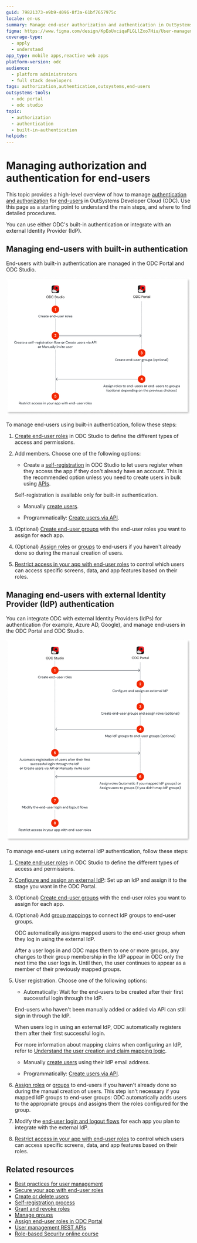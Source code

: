 ```yaml
---
guid: 79821373-e9b9-4096-8f3a-61bf7657975c
locale: en-us
summary: Manage end-user authorization and authentication in OutSystems Developer Cloud (ODC).
figma: https://www.figma.com/design/KpEoUxciqaFLGLlZxo7Hiu/User-management?node-id=3726-233
coverage-type:
  - apply
  - understand
app_type: mobile apps,reactive web apps
platform-version: odc
audience:
  - platform administrators
  - full stack developers
tags: authorization,authentication,outsystems,end-users
outsystems-tools:
  - odc portal
  - odc studio
topic:
  - authorization
  - authentication
  - built-in-authentication
helpids: 
---
```


# Managing authorization and authentication for end-users

This topic provides a high-level overview of how to manage [authentication and authorization](../intro.md#authentication-and-authorization-in-odc) for [end-users](../intro.md#end-users) in OutSystems Developer Cloud (ODC). Use this page as a starting point to understand the main steps, and where to find detailed procedures.

You can use either ODC's built-in authentication or integrate with an external Identity Provider (IdP).

## Managing end-users with built-in authentication

End-users with built-in authentication are managed in the ODC Portal and ODC Studio.

![Diagram illustrating the managing of end-users with built-in authentication in the ODC Portal and ODC Studio](images/managing-end-users-with-built-in-auth-diag.png "Management of end-users with built-in authentication in the ODC Portal and ODC Studio")

To manage end-users using built-in authentication, follow these steps:

1. [Create end-user roles](../secure-app-with-roles.md#create-end-user-roles) in ODC Studio to define the different types of access and permissions.

1. Add members. Choose one of the following options:

    * Create a [self-registration](../../building-apps/ui/self-registration/intro.md) in ODC Studio to let users register when they access the app if they don't already have an account. This is the recommended option unless you need to create users in bulk using [APIs](../../reference/apis/identity-v1.md).

    <div class="info" markdown="1">

    Self-registration is available only for built-in authentication.

    </div>

    * Manually [create users](../create-deactivate-and-delete-users.md#create-new-end-users).

    * Programmatically: [Create users via API](../../reference/apis/identity-v1.md).

1. (Optional) [Create end-user groups](groups.md) with the end-user roles you want to assign for each app.

1. (Optional) [Assign roles](../grant-and-revoke-user-roles.md#grant-roles-to-end-users) or [groups](groups.md) to end-users if you haven't already done so during the manual creation of users.

1. [Restrict access in your app with end-user roles](../secure-app-with-roles.md#control-access-in-your-app-with-end-user-roles) to control which users can access specific screens, data, and app features based on their roles.

## Managing end-users with external Identity Provider (IdP) authentication

You can integrate ODC with external Identity Providers (IdPs) for authentication (for example, Azure AD, Google), and manage end-users in the ODC Portal and ODC Studio.

![Diagram illustrating the managing of end-users with external IdP authentication in the ODC Portal and ODC Studio](images/managing-end-users-with-Id-auth-diag.png "Management of end-users with external IdP authentication in the ODC Portal and ODC Studio")

To manage end-users using external IdP authentication, follow these steps:

1. [Create end-user roles](../secure-app-with-roles.md#create-end-user-roles) in ODC Studio to define the different types of access and permissions.

1. [Configure and assign an external IdP](../../manage-platform-app-lifecycle/external-idps/intro.md): Set up an IdP and assign it to the stage you want in the ODC Portal.

1. (Optional) [Create end-user groups](groups.md) with the end-user roles you want to assign for each app.

1. (Optional) Add [group mappings](../../manage-platform-app-lifecycle/external-idps/end-user-group-mapping.md) to connect IdP groups to end-user groups.

    <div class="info" markdown="1">

    ODC automatically assigns mapped users to the end-user group when they log in using the external IdP.

    After a user logs in and ODC maps them to one or more groups, any changes to their group membership in the IdP appear in ODC only the next time the user logs in. Until then, the user continues to appear as a member of their previously mapped groups.

    </div>

1. User registration. Choose one of the following options:

    * Automatically: Wait for the end-users to be created after their first successful login through the IdP.

    <div class="info" markdown="1">

    End-users who haven't been manually added or added via API can still sign in through the IdP.

    When users log in using an external IdP, ODC automatically registers them after their first successful login.

    For more information about mapping claims when configuring an IdP, refer to [Understand the user creation and claim mapping logic](../../manage-platform-app-lifecycle/external-idps/intro.md#claim-mapping-logic).

    </div>

    * Manually [create users](../create-deactivate-and-delete-users.md#create-new-end-users) using their IdP email address.

    * Programmatically: [Create users via API](../../reference/apis/identity-v1.md).

1. [Assign roles](../grant-and-revoke-user-roles.md#grant-roles-to-end-users) or [groups](groups.md) to end-users if you haven't already done so during the manual creation of users. This step isn't necessary if you mapped IdP groups to end-user groups: ODC automatically adds users to the appropriate groups and assigns them the roles configured for the group.

1. Modify the [end-user login and logout flows](../../manage-platform-app-lifecycle/external-idps/apps.md) for each app you plan to integrate with the external IdP.

1. [Restrict access in your app with end-user roles](../secure-app-with-roles.md#control-access-in-your-app-with-end-user-roles) to control which users can access specific screens, data, and app features based on their roles.

## Related resources

* [Best practices for user management](../best-practices-user-management.md)
* [Secure your app with end-user roles](../secure-app-with-roles.md)
* [Create or delete users](../intro.md#manage-users)
* [Self-registration process](../../building-apps/ui/self-registration/intro.md)
* [Grant and revoke roles](../secure-app-with-roles.md#manage-roles-in-app-runtime)
* [Manage groups](groups.md)
* [Assign end-user roles in ODC Portal](../intro.md#end-user-roles)
* [User management REST APIs](../../reference/apis/identity-v1.md)
* [Role-based Security online course](https://learn.outsystems.com/training/journeys/.role-based-security-575)
